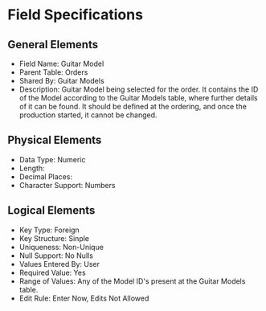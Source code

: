 # Field Specifications

## General Elements

- Field Name: Guitar Model
- Parent Table: Orders
- Shared By: Guitar Models
- Description: Guitar Model being selected for the order. It contains the ID of the Model according to the Guitar Models table, where further details of it can be found. It should be defined at the ordering, and once the production started, it cannot be changed.

## Physical Elements

- Data Type: Numeric
- Length: 
- Decimal Places: 
- Character Support: Numbers

## Logical Elements

- Key Type: Foreign
- Key Structure: Sinple
- Uniqueness: Non-Unique
- Null Support: No Nulls
- Values Entered By: User
- Required Value: Yes
- Range of Values: Any of the Model ID's present at the Guitar Models table.
- Edit Rule: Enter Now, Edits Not Allowed
